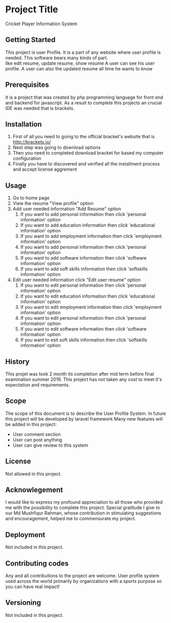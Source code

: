 # Project Title
Cricket Player Information System
## Getting Started
This project is user Profile. 
It is a part of any website where user profile is needed. 
This software bears many kinds of part.  
like edit resume, update resume, show resume
A user can see his user profile.
A user can also the updated resume all time he wants to know
## Prerequisites
It is a project that was created by php programming language for front end and backend for javascript. As a result to complete this projects an crucial IDE was needed
that is brackets.
## Installation
1. First of all you need to going to the official bracket's website that is http://brackets.io/ 
2. Next step was going to download options
3. Then you need to completed download bracket for based my computer configuration
4. Finally you have to discovered and verified all the installment process and accept license aggrement
## Usage
1. Go to home page
2. View the resume "View profile" option
3. Add user needed information "Add Resume" option
    1. If you want to add personal information then click 'personal information' option
    2. If you want to add education information then click 'educational information' option
    3. If you want to add employment information then click 'employment information' option
    4. If you want to add personal information then click 'personal information' option
    5. If you want to add software information then click 'software information' option
    6. If you want to add soft skills information then click 'softskills information' option
4. Edit user needed information click "Edit user resume" option
    1. If you want to edit personal information then click 'personal information' option
    2. If you want to edit education information then click 'educational information' option
    3. If you want to edit employment information then click 'employment information' option
    4. If you want to edit personal information then click 'personal information' option
    5. If you want to edit software information then click 'software information' option
    6. If you want to esit soft skills information then click 'softskills information' option

## History
 This projet was took 2 month its completion after mid term before final examination summer 2019.
 This project has not taken any cost to meet it's expectation and requirements.
## Scope
The scope of this document is to describe the User Profile System. In future this project will be developed by laravel framework
Many new features will be added in this project:
*	User comment section
* User can post anything
* User can give review to this system
## License
Not allowed in this project.
## Acknowlegement
I would like to express my profound appreciation to all those who provided me with the possibility to complete this project. Special gratitude I give to our Md Mushfiqur Rahman, whose contribution in stimulating suggestions and encouragement, helped me to commensurate my project.
## Deployment
Not included in this project.
## Contributing codes
Any and all contributions to the project are welcome.
User profile system used across the world primarily by organizations with a sports purpose so you can have real impact!
## Versioning
Not included in this project.




